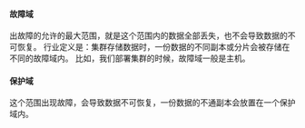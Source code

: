 #### 故障域
出故障的允许的最大范围，就是这个范围内的数据全部丢失，也不会导致数据的不可恢复。
行业定义是：集群存储数据时，一份数据的不同副本或分片会被存储在不同的故障域内。
比如，我们部署集群的时候，故障域一般是主机。

#### 保护域
这个范围出现故障，会导致数据不可恢复，一份数据的不通副本会放置在一个保护域内。
